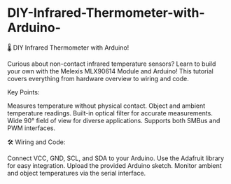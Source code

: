 # DIY-Infrared-Thermometer-with-Arduino-
🌡️ DIY Infrared Thermometer with Arduino!

Curious about non-contact infrared temperature sensors? Learn to build your own with the Melexis MLX90614 Module and Arduino! This tutorial covers everything from hardware overview to wiring and code.

Key Points:

Measures temperature without physical contact.
Object and ambient temperature readings.
Built-in optical filter for accurate measurements.
Wide 90° field of view for diverse applications.
Supports both SMBus and PWM interfaces.

🛠️ Wiring and Code:

Connect VCC, GND, SCL, and SDA to your Arduino.
Use the Adafruit library for easy integration.
Upload the provided Arduino sketch.
Monitor ambient and object temperatures via the serial interface.
